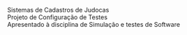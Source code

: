 Sistemas de Cadastros de Judocas
<br>Projeto de Configuração de Testes
<br>Apresentado à disciplina de Simulação e testes de Software
